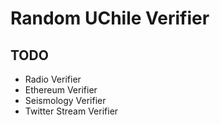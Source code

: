 # Random UChile Verifier

## TODO
* Radio Verifier
* Ethereum Verifier
* Seismology Verifier
* Twitter Stream Verifier